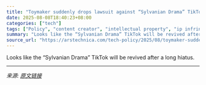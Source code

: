 ```yaml
---
title: "Toymaker suddenly drops lawsuit against “Sylvanian Drama” TikToker"
date: 2025-08-08T18:40:23+08:00
categories: ["tech"]
tags: ["Policy", "content creator", "intellectual property", "ip infringement", "tiktok", "trademark infringement"]
summary: "Looks like the “Sylvanian Drama” TikTok will be revived after a long hiatus."
source_url: "https://arstechnica.com/tech-policy/2025/08/toymaker-suddenly-drops-lawsuit-against-sylvanian-drama-tiktoker/"
---
```


Looks like the “Sylvanian Drama” TikTok will be revived after a long hiatus.

---

*来源: [原文链接](https://arstechnica.com/tech-policy/2025/08/toymaker-suddenly-drops-lawsuit-against-sylvanian-drama-tiktoker/)*
